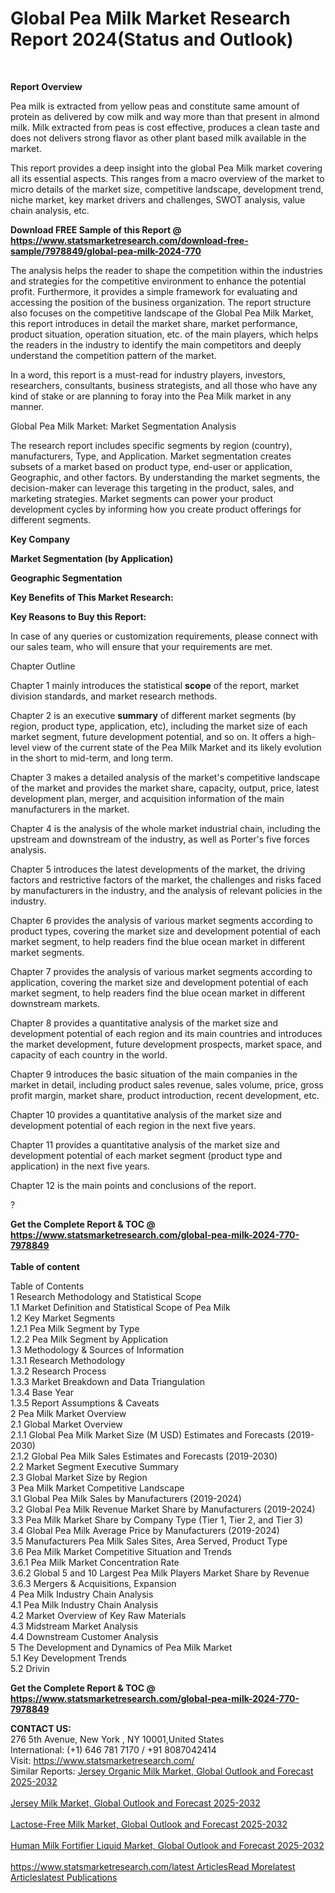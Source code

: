 <h1>Global Pea Milk Market Research Report 2024(Status and Outlook)</h1><br/><p><strong>Report Overview</strong></p><p>Pea milk is extracted from yellow peas and constitute same amount of protein as delivered by cow milk and way more than that present in almond milk. Milk extracted from peas is cost effective, produces a clean taste and does not delivers strong flavor as other plant based milk available in the market.</p><p>This report provides a deep insight into the global Pea Milk market covering all its essential aspects. This ranges from a macro overview of the market to micro details of the market size, competitive landscape, development trend, niche market, key market drivers and challenges, SWOT analysis, value chain analysis, etc.</p><p><strong>Download FREE Sample of this Report @ <a href="https://www.statsmarketresearch.com/download-free-sample/7978849/global-pea-milk-2024-770">https://www.statsmarketresearch.com/download-free-sample/7978849/global-pea-milk-2024-770</a></strong></p><p>The analysis helps the reader to shape the competition within the industries and strategies for the competitive environment to enhance the potential profit. Furthermore, it provides a simple framework for evaluating and accessing the position of the business organization. The report structure also focuses on the competitive landscape of the Global Pea Milk Market, this report introduces in detail the market share, market performance, product situation, operation situation, etc. of the main players, which helps the readers in the industry to identify the main competitors and deeply understand the competition pattern of the market.</p><p>In a word, this report is a must-read for industry players, investors, researchers, consultants, business strategists, and all those who have any kind of stake or are planning to foray into the Pea Milk market in any manner.</p><p>Global Pea Milk Market: Market Segmentation Analysis</p><p>The research report includes specific segments by region (country), manufacturers, Type, and Application. Market segmentation creates subsets of a market based on product type, end-user or application, Geographic, and other factors. By understanding the market segments, the decision-maker can leverage this targeting in the product, sales, and marketing strategies. Market segments can power your product development cycles by informing how you create product offerings for different segments.</p><p><strong>Key Company</strong></p><p><strong>Market Segmentation (<strong>by Application</strong>)</strong></p><p><strong>Geographic Segmentation</strong></p><p><strong>Key Benefits of This Market Research:</strong></p><p><strong>Key <strong>Reasons to Buy</strong> this Report:</strong></p><p>In case of any queries or customization requirements, please connect with our sales team, who will ensure that your requirements are met.</p><p>Chapter Outline</p><p>Chapter 1 mainly introduces the statistical <strong>scope</strong> of the report, market division standards, and market research methods.</p><p>Chapter 2 is an executive <strong>summary</strong> of different market segments (by region, product type, application, etc), including the market size of each market segment, future development potential, and so on. It offers a high-level view of the current state of the Pea Milk Market and its likely evolution in the short to mid-term, and long term.</p><p>Chapter 3 makes a detailed analysis of the market's competitive landscape of the market and provides the market share, capacity, output, price, latest development plan, merger, and acquisition information of the main manufacturers in the market.</p><p>Chapter 4 is the analysis of the whole market industrial chain, including the upstream and downstream of the industry, as well as Porter's five forces analysis.</p><p>Chapter 5 introduces the latest developments of the market, the driving factors and restrictive factors of the market, the challenges and risks faced by manufacturers in the industry, and the analysis of relevant policies in the industry.</p><p>Chapter 6 provides the analysis of various market segments according to product types, covering the market size and development potential of each market segment, to help readers find the blue ocean market in different market segments.</p><p>Chapter 7 provides the analysis of various market segments according to application, covering the market size and development potential of each market segment, to help readers find the blue ocean market in different downstream markets.</p><p>Chapter 8 provides a quantitative analysis of the market size and development potential of each region and its main countries and introduces the market development, future development prospects, market space, and capacity of each country in the world.</p><p>Chapter 9 introduces the basic situation of the main companies in the market in detail, including product sales revenue, sales volume, price, gross profit margin, market share, product introduction, recent development, etc.</p><p>Chapter 10 provides a quantitative analysis of the market size and development potential of each region in the next five years.</p><p>Chapter 11 provides a quantitative analysis of the market size and development potential of each market segment (product type and application) in the next five years.</p><p>Chapter 12 is the main points and conclusions of the report.</p><p>? </p><div><b>Get the Complete Report & TOC @ <a href="https://www.statsmarketresearch.com/global-pea-milk-2024-770-7978849">https://www.statsmarketresearch.com/global-pea-milk-2024-770-7978849</a></b></div><br><b>Table of content</b><p>Table of Contents<br />1 Research Methodology and Statistical Scope<br />1.1 Market Definition and Statistical Scope of Pea Milk<br />1.2 Key Market Segments<br />1.2.1 Pea Milk Segment by Type<br />1.2.2 Pea Milk Segment by Application<br />1.3 Methodology & Sources of Information<br />1.3.1 Research Methodology<br />1.3.2 Research Process<br />1.3.3 Market Breakdown and Data Triangulation<br />1.3.4 Base Year<br />1.3.5 Report Assumptions & Caveats<br />2 Pea Milk Market Overview<br />2.1 Global Market Overview<br />2.1.1 Global Pea Milk Market Size (M USD) Estimates and Forecasts (2019-2030)<br />2.1.2 Global Pea Milk Sales Estimates and Forecasts (2019-2030)<br />2.2 Market Segment Executive Summary<br />2.3 Global Market Size by Region<br />3 Pea Milk Market Competitive Landscape<br />3.1 Global Pea Milk Sales by Manufacturers (2019-2024)<br />3.2 Global Pea Milk Revenue Market Share by Manufacturers (2019-2024)<br />3.3 Pea Milk Market Share by Company Type (Tier 1, Tier 2, and Tier 3)<br />3.4 Global Pea Milk Average Price by Manufacturers (2019-2024)<br />3.5 Manufacturers Pea Milk Sales Sites, Area Served, Product Type<br />3.6 Pea Milk Market Competitive Situation and Trends<br />3.6.1 Pea Milk Market Concentration Rate<br />3.6.2 Global 5 and 10 Largest Pea Milk Players Market Share by Revenue<br />3.6.3 Mergers & Acquisitions, Expansion<br />4 Pea Milk Industry Chain Analysis<br />4.1 Pea Milk Industry Chain Analysis<br />4.2 Market Overview of Key Raw Materials<br />4.3 Midstream Market Analysis<br />4.4 Downstream Customer Analysis<br />5 The Development and Dynamics of Pea Milk Market <br />5.1 Key Development Trends<br />5.2 Drivin<br><div><b>Get the Complete Report & TOC @ <a href="https://www.statsmarketresearch.com/global-pea-milk-2024-770-7978849">https://www.statsmarketresearch.com/global-pea-milk-2024-770-7978849</a></b></div></p> <b>CONTACT US:</b><br>276 5th Avenue, New York , NY 10001,United States<br>International: (+1) 646 781 7170 / +91 8087042414<br>Visit: <a href="https://www.statsmarketresearch.com/">https://www.statsmarketresearch.com/</a><br>Similar Reports: <a href="https://www.statsmarketresearch.com/global-pea-milk-2024-770-7978849">Jersey Organic Milk Market, Global Outlook and Forecast 2025-2032</a><br/><br/><a href="https://www.statsmarketresearch.com/global-pea-milk-2024-770-7978849">Jersey Milk Market, Global Outlook and Forecast 2025-2032</a><br/><br/><a href="https://www.statsmarketresearch.com/global-pea-milk-2024-770-7978849">Lactose-Free Milk Market, Global Outlook and Forecast 2025-2032</a><br/><br/><a href="https://www.statsmarketresearch.com/global-pea-milk-2024-770-7978849">Human Milk Fortifier Liquid Market, Global Outlook and Forecast 2025-2032</a><br/><br/><a href="https://gyeongbokgung.com">https://www.statsmarketresearch.com/</a><a href="https://hallyeomaritime.com">latest Articles</a><a href="https://jingwansa.com">Read More</a><a href=https://nguoiviet.jp/">latest Articles</a><a href="https://www.intelmarketresearch.com/">latest Publications</a>
